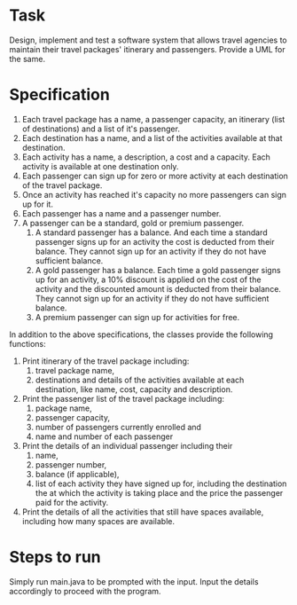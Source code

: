 # Task

Design, implement and test a software system that allows travel agencies to maintain their travel packages' itinerary and passengers.
Provide a UML for the same.

# Specification

1. Each travel package has a name, a passenger capacity, an itinerary (list of destinations) and a list of it's passenger.
2. Each destination has a name, and a list of the activities available at that destination.
3. Each activity has a name, a description, a cost and a capacity. Each activity is available at one destination only. 
4. Each passenger can sign up for zero or more activity at each destination of the travel package.
5. Once an activity has reached it's capacity no more passengers can sign up for it.
6. Each passenger has a name and a passenger number. 
7. A passenger can be a standard, gold or premium passenger. 
    1. A standard passenger has a balance. And each time a standard passenger signs up for an activity the cost is deducted from their balance. They cannot sign up for an activity if they do not have sufficient balance.
    2. A gold passenger has a balance. Each time a gold passenger signs up for an activity, a 10% discount is applied on the cost of the activity and the discounted amount is deducted from their balance. They cannot sign up for an activity if they do not have sufficient balance.
    3. A premium passenger can sign up for activities for free.

In addition to the above specifications, the classes provide the following functions:

1. Print itinerary of the travel package including: 
    1. travel package name, 
    2. destinations and details of the activities available at each destination, like name, cost, capacity and description.
2. Print the passenger list of the travel package including: 
    1. package name, 
    2. passenger capacity, 
    3. number of passengers currently enrolled and 
    4. name and number of each passenger
3. Print the details of an individual passenger including their 
    1. name, 
    2. passenger number, 
    3. balance (if applicable), 
    4. list of each activity they have signed up for, including the destination the at which the activity is taking place and the price the passenger paid for the activity.
4. Print the details of all the activities that still have spaces available, including how many spaces are available.


# Steps to run

Simply run main.java to be prompted with the input. Input the details accordingly to proceed with the program.
